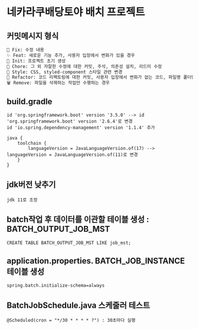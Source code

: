 # 네카라쿠배당토야 배치 프로젝트

## 커밋메시지 형식
```bash
🚨 Fix: 수정 내용
✨ Feat: 새로운 기능 추가, 사용자 입장에서 변화가 있을 경우
🎉 Init: 프로젝트 초기 생성
📝 Chore: 그 외 자잘한 수정에 대한 커밋, 주석, 의존성 설치, 리드미 수정
💄 Style: CSS, styled-component 스타일 관련 변경
🔨 Refactor: 코드 리팩토링에 대한 커밋, 사용자 입장에서 변화가 없는 코드, 파일명 폴더명 변경 및 이동
🗑️ Remove: 파일을 삭제하는 작업만 수행하는 경우
```



## build.gradle
```
id 'org.springframework.boot' version '3.5.0' --> id 'org.springframework.boot' version '2.6.4'로 변경
id 'io.spring.dependency-management' version '1.1.4' 추가
```

```
java {
	toolchain {
		languageVersion = JavaLanguageVersion.of(17) --> languageVersion = JavaLanguageVersion.of(11)로 변경
	}
}
```

## jdk버전 낮추기
```
jdk 11로 조정
```

## batch작업 후 데이터를 이관할 테이블 생성 : BATCH_OUTPUT_JOB_MST
```
CREATE TABLE BATCH_OUTPUT_JOB_MST LIKE job_mst;
```

## application.properties. BATCH_JOB_INSTANCE 테이블 생성
```
spring.batch.initialize-schema=always
```

## BatchJobSchedule.java 스케줄러 테스트
```
@Scheduled(cron = "*/30 * * * * ?") : 30초마다 실행
```
